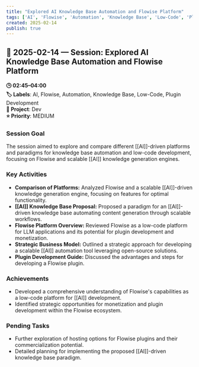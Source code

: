 ```yaml
---
title: "Explored AI Knowledge Base Automation and Flowise Platform"
tags: ['AI', 'Flowise', 'Automation', 'Knowledge Base', 'Low-Code', 'Plugin Development']
created: 2025-02-14
publish: true
---
```


## 📅 2025-02-14 — Session: Explored AI Knowledge Base Automation and Flowise Platform

**🕒 02:45–04:00**  
**🏷️ Labels**: AI, Flowise, Automation, Knowledge Base, Low-Code, Plugin Development  
**📂 Project**: Dev  
**⭐ Priority**: MEDIUM  


### Session Goal
The session aimed to explore and compare different [[AI]]-driven platforms and paradigms for knowledge base automation and low-code development, focusing on Flowise and scalable [[AI]] knowledge generation engines.

### Key Activities
- **Comparison of Platforms:** Analyzed Flowise and a scalable [[AI]]-driven knowledge generation engine, focusing on features for optimal functionality.
- **[[AI]] Knowledge Base Proposal:** Proposed a paradigm for an [[AI]]-driven knowledge base automating content generation through scalable workflows.
- **Flowise Platform Overview:** Reviewed Flowise as a low-code platform for LLM applications and its potential for plugin development and monetization.
- **Strategic Business Model:** Outlined a strategic approach for developing a scalable [[AI]] automation tool leveraging open-source solutions.
- **Plugin Development Guide:** Discussed the advantages and steps for developing a Flowise plugin.

### Achievements
- Developed a comprehensive understanding of Flowise's capabilities as a low-code platform for [[AI]] development.
- Identified strategic opportunities for monetization and plugin development within the Flowise ecosystem.

### Pending Tasks
- Further exploration of hosting options for Flowise plugins and their commercialization potential.
- Detailed planning for implementing the proposed [[AI]]-driven knowledge base paradigm.
